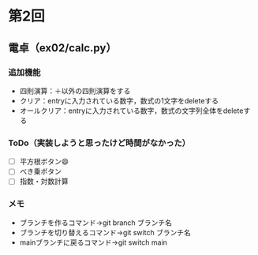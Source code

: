 # 第2回
## 電卓（ex02/calc.py）
### 追加機能
- 四則演算：＋以外の四則演算をする
- クリア：entryに入力されている数字，数式の1文字をdeleteする
- オールクリア：entryに入力されている数字，数式の文字列全体をdeleteする
### ToDo（実装しようと思ったけど時間がなかった）
- [ ] 平方根ボタン:smile:
- [ ] べき乗ボタン
- [ ] 指数・対数計算
### メモ
- ブランチを作るコマンド→git branch ブランチ名
- ブランチを切り替えるコマンド→git switch ブランチ名
- mainブランチに戻るコマンド→git switch main